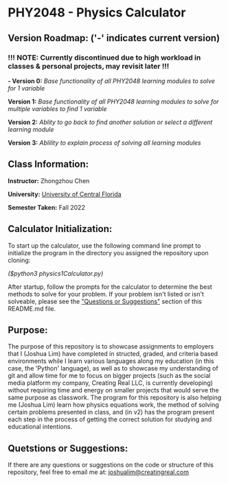 # PHY2048 - Physics Calculator
## Version Roadmap: ('-' indicates current version)
### !!! NOTE: Currently discontinued due to high workload in classes & personal projects, may revisit later !!!
**- Version 0:** _Base functionality of all PHY2048 learning modules to solve for 1 variable_

**Version 1:** _Base functionality of all PHY2048 learning modules to solve for multiple variables to find 1 variable_

**Version 2:** _Ablity to go back to find another solution or select a different learning module_

**Version 3:** _Ablility to explain process of solving all learning modules_

## Class Information:
**Instructor:** Zhongzhou Chen

**University:** [University of Central Florida](https://www.ucf.edu)

**Semester Taken:** Fall 2022
 
## Calculator Initialization:
To start up the calculator, use the following command line prompt to initialize the program in the directory you assigned the repository upon cloning:

_($python3 physics1Calculator.py)_

After startup, follow the prompts for the calculator to determine the best methods to solve for your problem. If your problem isn't listed or isn't solveable, please see the ["Questions or Suggestions"](##-Questions-or-Suggestions) section of this README.md file.

## Purpose:
The purpose of this repository is to showcase assignments to employers that I (Joshua Lim) have completed in structed, graded, and criteria based environments while I learn various languages along my education (in this case, the 'Python' language), as well as to showcase my understanding of git and allow time for me to focus on bigger projects (such as the social media platform my company, Creating Real LLC, is currently developing) without requiring time and energy on smaller projects that would serve the same purpose as classwork. The program for this repository is also helping me (Joshua Lim) learn how physics equations work, the method of solving certain problems presented in class, and (in v2) has the program present each step in the process of getting the correct solution for studying and educational intentions.

## Quetstions or Suggestions:
If there are any questions or suggestions on the code or structure of this repository, feel free to email me at:
joshualim@creatingreal.com
